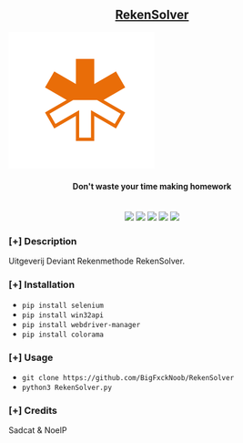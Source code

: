 <h2 align="center"><u>RekenSolver</u></h2>

![Don't waste your time making homework](img/logo.png)
<h4 align="center"> Don't waste your time making homework </h4>

<p align="center">
<br>
    <img src="https://img.shields.io/badge/Author-Sadcat & NoelP-magenta?style=flat-square">
    <img src="https://img.shields.io/badge/Open%20Source-Yes-orange?style=flat-square">
    <img src="https://img.shields.io/badge/Maintained-Yes-cyan?style=flat-square">
    <img src="https://img.shields.io/badge/Made%20In-Selenium-green?style=flat-square">
    <img src="https://img.shields.io/badge/Written%20In-Python-blue?style=flat-square">
</p>

### [+] Description
Uitgeverij Deviant Rekenmethode RekenSolver.

### [+] Installation
 - `pip install selenium`
 - `pip install win32api`
 - `pip install webdriver-manager`
 - `pip install colorama`

### [+] Usage
 - `git clone https://github.com/BigFxckNoob/RekenSolver`
 - `python3 RekenSolver.py`

### [+] Credits 
 Sadcat & NoelP

